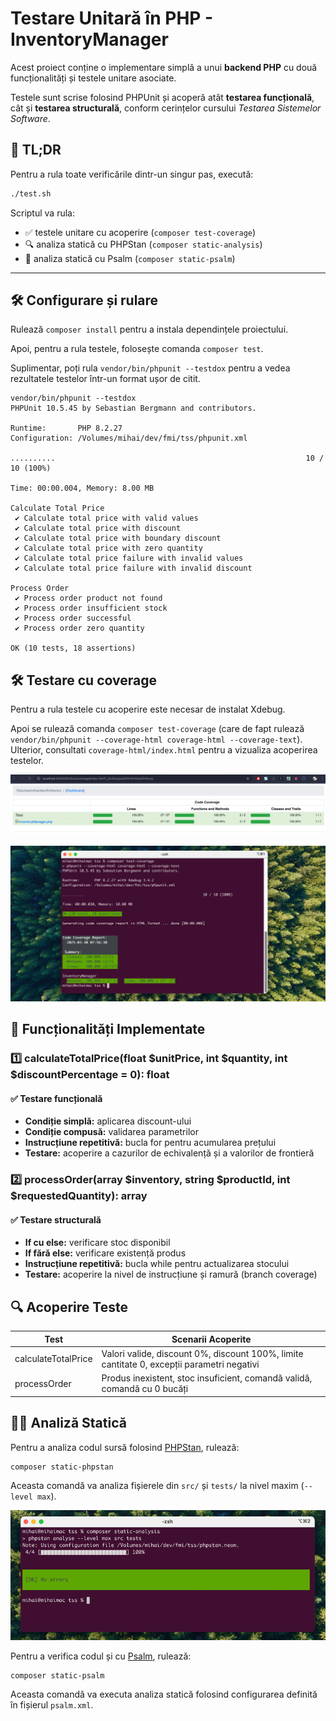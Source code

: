 # Testare Unitară în PHP - InventoryManager

Acest proiect conține o implementare simplă a unui **backend PHP** cu două
funcționalități și testele unitare asociate.

Testele sunt scrise folosind PHPUnit și acoperă atât **testarea funcțională**,
cât și **testarea structurală**, conform cerințelor cursului *Testarea Sistemelor Software*.

## 🚀 TL;DR

Pentru a rula toate verificările dintr-un singur pas, execută:

```sh
./test.sh
```

Scriptul va rula:
- ✅ testele unitare cu acoperire (`composer test-coverage`)
- 🔍 analiza statică cu PHPStan (`composer static-analysis`)
- 🔎 analiza statică cu Psalm (`composer static-psalm`)

-------

## 🛠️ Configurare și rulare

Rulează `composer install` pentru a instala dependințele proiectului.

Apoi, pentru a rula testele, folosește comanda `composer test`.

Suplimentar, poți rula `vendor/bin/phpunit --testdox` pentru a vedea rezultatele testelor într-un format ușor de citit.

```
vendor/bin/phpunit --testdox
PHPUnit 10.5.45 by Sebastian Bergmann and contributors.

Runtime:       PHP 8.2.27
Configuration: /Volumes/mihai/dev/fmi/tss/phpunit.xml

..........                                                        10 / 10 (100%)

Time: 00:00.004, Memory: 8.00 MB

Calculate Total Price
 ✔ Calculate total price with valid values
 ✔ Calculate total price with discount
 ✔ Calculate total price with boundary discount
 ✔ Calculate total price with zero quantity
 ✔ Calculate total price failure with invalid values
 ✔ Calculate total price failure with invalid discount

Process Order
 ✔ Process order product not found
 ✔ Process order insufficient stock
 ✔ Process order successful
 ✔ Process order zero quantity

OK (10 tests, 18 assertions)
```

## 🛠️ Testare cu coverage

Pentru a rula testele cu acoperire este necesar de instalat Xdebug.

Apoi se rulează comanda `composer test-coverage` (care de fapt rulează `vendor/bin/phpunit --coverage-html coverage-html --coverage-text`).
Ulterior, consultati `coverage-html/index.html` pentru a vizualiza acoperirea testelor.

![coverage-example-html](docs/coverage-example-html.png)

![coverage-example-output](docs/coverage-example-output.png)

## 📌 Funcționalități Implementate

### 1️⃣ calculateTotalPrice(float $unitPrice, int $quantity, int $discountPercentage = 0): float
#### ✅ Testare funcțională
- **Condiție simplă:** aplicarea discount-ului
- **Condiție compusă:** validarea parametrilor
- **Instrucțiune repetitivă:** bucla for pentru acumularea prețului
- **Testare:** acoperire a cazurilor de echivalență și a valorilor de frontieră

### 2️⃣ processOrder(array $inventory, string $productId, int $requestedQuantity): array
#### ✅ Testare structurală
- **If cu else:** verificare stoc disponibil
- **If fără else:** verificare existență produs
- **Instrucțiune repetitivă:** bucla while pentru actualizarea stocului
- **Testare:** acoperire la nivel de instrucțiune și ramură (branch coverage)

## 🔍 Acoperire Teste

| Test                | Scenarii Acoperite                                                                         |
|---------------------|--------------------------------------------------------------------------------------------|
| calculateTotalPrice | Valori valide, discount 0%, discount 100%, limite cantitate 0, excepții parametri negativi |
| processOrder        | Produs inexistent, stoc insuficient, comandă validă, comandă cu  0 bucăți                  |

## 👨‍💻 Analiză Statică

Pentru a analiza codul sursă folosind [PHPStan](https://phpstan.org/), rulează:

```sh
composer static-phpstan
```
Aceasta comandă va analiza fișierele din `src/` și `tests/` la nivel maxim (`--level max`).

![phpstan-example](docs/phpstan.png)


Pentru a verifica codul și cu [Psalm](https://psalm.dev/), rulează:

```ssh
composer static-psalm
```

Aceasta comandă va executa analiza statică folosind configurarea definită în fișierul `psalm.xml`.
